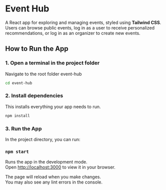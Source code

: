 # Event Hub

A React app for exploring and managing events, styled using **Tailwind CSS**.
Users can browse public events, log in as a user to receive personalized recommendations, or log in as an organizer to create new events.

## How to Run the App

### 1. Open a terminal in the project folder

Navigate to the root folder event-hub

```bash
cd event-hub
```

### 2. Install dependencies

This installs everything your app needs to run.

```bash
npm install
```

### 3. Run the App

In the project directory, you can run:

### `npm start`

Runs the app in the development mode.\
Open [http://localhost:3000](http://localhost:3000) to view it in your browser.

The page will reload when you make changes.\
You may also see any lint errors in the console.
